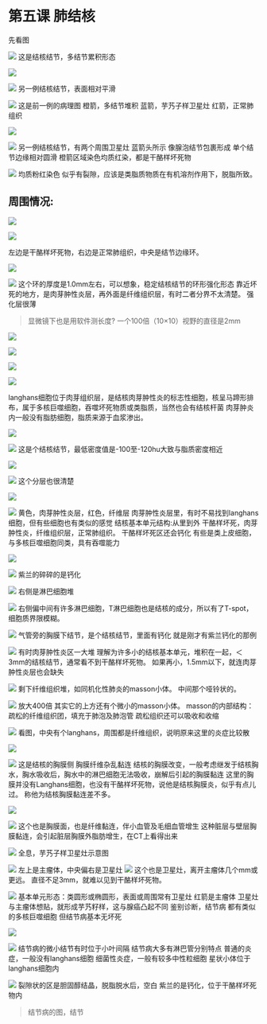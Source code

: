 # 第五课 肺结核
先看图

![](./_image/48727c5cd40c8897019e9080a9d0720.jpg)
这是结核结节，多结节累积形态

![](./_image/92e2831a27bc8f13ef06788b3b66e2d.jpg)

![](./_image/3a01ea1a413f6f0f506ab953237f5c8.jpg)
另一例结核结节，表面相对平滑

![](./_image/59646383ce9f486fb08a4e58e834059.jpg)
这是前一例的病理图
橙箭，多结节堆积
蓝箭，芋艿子样卫星灶
红箭，正常肺组织

![](./_image/1a41835c01635045bb7ce1a6f71a1ee.jpg)

![](./_image/182ac9340152b12883731aa92d3f2a8.jpg)
另一例结核结节，有两个周围卫星灶
蓝箭头所示
像腺泡结节包裹形成
单个结节边缘相对圆滑
橙箭区域染色均质红染，都是干酪样坏死物

![](./_image/9e6b6b86c3a9f717ada7032adc83802.jpg)
均质粉红染色
似乎有裂隙，应该是类脂质物质在有机溶剂作用下，脱脂所致。

## 周围情况:

![](./_image/4ac9b9543c9d0adf92a565beaabe572.jpg)

![](./_image/a7139e469ce2ebd9b18ed2125fa2169.jpg)

左边是干酪样坏死物，右边是正常肺组织，中央是结节边缘环。

![](./_image/d1428f0fc1771960c0e1e7840890bdf.jpg)

![](./_image/9702506eaa10db283949dce4c939642.jpg)
这个环的厚度是1.0mm左右，可以想象，稳定结核结节的环形强化形态
靠近坏死的地方，是肉芽肿性炎层，再外面是纤维组织层，有时二者分界不太清楚。
强化层很薄
> 显微镜下也是用软件测长度?
> 一个100倍（10×10）视野的直径是2mm

![](./_image/6fadb13d5904810c3398045bc1a843a.jpg)

![](./_image/c163366a223f79e2a35835e1de02a29.jpg)

![](./_image/f5de7a120965e694638f1e2b4203080.jpg)

![](./_image/c62eee95aefcf894b624638130fce5c.jpg)

langhans细胞位于肉芽组织层，是结核肉芽肿性炎的标志性细胞，核呈马蹄形排布，属于多核巨噬细胞，吞噬坏死物质或类脂质，当然也会有结核杆菌
肉芽肿炎内一般没有脂肪细胞，脂质来源于血浆渗出。


![](./_image/b51654a73d601079cdc1bcd25432154.jpg)

![](./_image/fba2d00ea0e86e2beb676dbe666abb6.jpg)
这是个结核结节，最低密度值是-100至-120hu大致与脂质密度相近

![](./_image/f1bdc139a90ec82e62a4a2c673f93c3.jpg)

![](./_image/fa616331b939c18068ae05be1bb1d35.jpg)
这个分层也很清楚

![](./_image/1f646bb26736acc6544eb7cce485cb0.jpg)

![](./_image/37284edf61c4142cc8b9e4828a5b51e.jpg)
黄色，肉芽肿性炎层，红色，纤维层
肉芽肿性炎层里，有时不易找到langhans细胞，但有些细胞也有类似的感觉
结核基本单元结构:从里到外 干酪样坏死，肉芽肿性炎，纤维组织层，正常肺组织。
干酪样坏死区还会钙化
有些是类上皮细胞，与多核巨噬细胞同类，具有吞噬能力

![](./_image/927fc716d87d59f1a90da9a2a00995d.jpg)

![](./_image/56c8af68fd80272c9678eeb21c7caa8.jpg)
紫兰的碎碎的是钙化

![](./_image/4ebba61435ccf3bbc9831c85a0876d1.jpg)
右侧是淋巴细胞堆

![](./_image/754ac0683f6b8442c92e2c5541c77d5.jpg)
右侧偏中间有许多淋巴细胞，T淋巴细胞也是结核的成分，所以有了T-spot，细胞质界限模糊。

![](./_image/9198cebb937443d2b4eb32653db42ce.jpg)
气管旁的胸膜下结节，是个结核结节，里面有钙化
就是刚才有紫兰钙化的那例

![](./_image/91a2e07bf66e17b6ea47084c2fbdf8c.jpg)
有时肉芽肿性炎区一大堆
理解为许多小的结核基本单元，堆积在一起，＜3mm的结核结节，通常看不到干酪样坏死物。
如果再小，1.5mm以下，就连肉芽肿性炎层也会缺失

![](./_image/3f6cb8789741881ba75c6a09f3bd402.jpg)
剩下纤维组织堆，如同机化性肺炎的masson小体。
中间那个哑铃状的。

![](./_image/02b9966d0c9f234211d702960df832f.jpg)
放大400倍
其实它的上方还有个微小的masson小体。
masson的内部结构：疏松的纤维组织团，填充于肺泡及肺泡管
疏松组织还可以吸收和收缩

![](./_image/63c00d744294ec6fb452826f57290d1.jpg)
看图，中央有个langhans，周围都是纤维组织，说明原来这里的炎症比较散

![](./_image/6f522149c9fda72aabe81ea87346964.jpg)

![](./_image/d2871d92907942838633b7502ba359d.jpg)
这是结核的胸膜侧
胸膜纤维杂乱黏连
结核的胸膜改变，一般考虑继发于结核胸水，胸水吸收后，胸水中的淋巴细胞无法吸收，崩解后引起的胸膜黏连
这里的胸膜并没有Langhans细胞，也没有干酪样坏死物，说他是结核胸膜炎，似乎有点儿过。
称他为结核胸膜黏连差不多。

![](./_image/b94eed8eb2d72db9d56489ae117a4e5.jpg)

![](./_image/52b3090301c40046a7aa24da8eddef9.jpg)
这个也是胸膜面，也是纤维黏连，伴小血管及毛细血管增生
这种脏层与壁层胸膜黏连，会引起脏层胸膜外脂肪增生，在CT上看得出来

![](./_image/3a2d77ca2ca5d69cf428bfceca84f27.jpg)
全息，芋艿子样卫星灶示意图

![](./_image/796c544e24ff718cd1556c0e06c0e2e.jpg)
左上是主瘤体，中央偏右是卫星灶
![](./_image/d39294f13ba22294bee85cfdb70a62e.jpg)
这个也是卫星灶，离开主瘤体几个mm或更远。
直径不足3mm，就难以见到干酪样坏死物。

![](./_image/f324b4d207bf23fcc93ae7c3e9f84af.jpg)
基本单元形态：类圆形或椭圆形，表面或周围常有卫星灶
红箭是主瘤体
卫星灶与主瘤体想贴，就形成芋艿籽样，这与腺癌凸起不同
鉴别诊断，结节病
都有类似的多核巨噬细胞
但结节病基本无坏死

![](./_image/406f032d3c8cb57d1cf288982021cca.jpg)

![](./_image/69960939a341dbbd36f56ed7d5b8bad.jpg)
结节病的微小结节有时位于小叶间隔
结节病大多有淋巴管分别特点
普通的炎症，一般没有langhans细胞
细菌性炎症，一般有较多中性粒细胞
星状小体位于langhans细胞内

![](./_image/7fe754078993a077a26291aa16d136f.jpg)
裂隙状的区是胆固醇结晶，脱脂脱水后，空白
紫兰的是钙化，位于干酪样坏死物内

> 结节病的图，结节